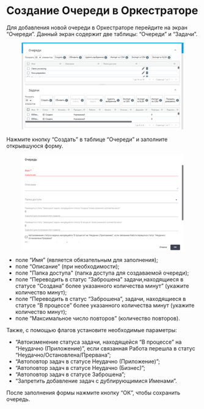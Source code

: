 # Создание Очереди в Оркестраторе

Для добавления новой очереди в Оркестраторе перейдите на экран “Очереди”. Данный экран содержит две таблицы: “Очереди” и “Задачи”.

<figure><img src="../../../.gitbook/assets/изображение (36) (1).png" alt=""><figcaption></figcaption></figure>

Нажмите кнопку “Создать” в таблице “Очереди” и заполните открывшуюся форму.

<figure><img src="../../../.gitbook/assets/изображение (37) (1).png" alt=""><figcaption></figcaption></figure>

* поле “Имя” (является обязательным для заполнения);
* поле “Описание”  (при необходимости);
* поле "Папка доступа" (папка доступа для создаваемой очереди);
* поле “Переводить в статус “Заброшена” задачи,находящиеся в статусе “Создана” более указанного количества минут” (укажите количество минут);
* поле “Переводить в статус “Заброшена”, задачи, находящиеся в статусе “В процессе” более указанного количества минут (укажите количество минут);
* поле “Максимальное число повторов” (количество повторов).

Также, с помощью флагов установите необходимые параметры:

* “Автоизменение статуса задачи, находящейся “В процессе” на “Неудачно (Приложение)”, если связанная Работа перешла в статус “Неудачно/Остановлена/Прервана”;
* “Автоповтор задач в статусе Неудачно (Приложение)”;
* “Автоповтор задач в статусе Неудачно (Бизнес)”;
* “Автоповтор задач в статусе Заброшена”;
* “Запретить добавление задач с дублирующимися Именами”.

После заполнения формы нажмите кнопку “ОК”, чтобы сохранить очередь.
